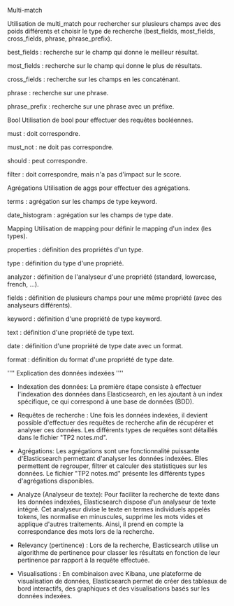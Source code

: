 Multi-match

Utilisation de multi_match pour rechercher sur plusieurs champs avec des poids différents et choisir le type de recherche (best_fields, most_fields, cross_fields, phrase, phrase_prefix).

best_fields : recherche sur le champ qui donne le meilleur résultat.

most_fields : recherche sur le champ qui donne le plus de résultats.

cross_fields : recherche sur les champs en les concaténant.

phrase : recherche sur une phrase.

phrase_prefix : recherche sur une phrase avec un préfixe.

Bool
Utilisation de bool pour effectuer des requêtes booléennes.

must : doit correspondre.

must_not : ne doit pas correspondre.

should : peut correspondre.

filter : doit correspondre, mais n'a pas d'impact sur le score.

Agrégations
Utilisation de aggs pour effectuer des agrégations.

terms : agrégation sur les champs de type keyword.

date_histogram : agrégation sur les champs de type date.

Mapping
Utilisation de mapping pour définir le mapping d'un index (les types).

properties : définition des propriétés d'un type.

type : définition du type d'une propriété.

analyzer : définition de l'analyseur d'une propriété (standard, lowercase, french, ...).

fields : définition de plusieurs champs pour une même propriété (avec des analyseurs différents).

keyword : définition d'une propriété de type keyword.

text : définition d'une propriété de type text.

date : définition d'une propriété de type date avec un format.

format : définition du format d'une propriété de type date.

''''     Explication des données indexées    ''''

- Indexation des données: La première étape consiste à effectuer l'indexation des données dans Elasticsearch, en les ajoutant à un index spécifique, ce qui correspond à une base de données (BDD).

- Requêtes de recherche : Une fois les données indexées, il devient possible d'effectuer des requêtes de recherche afin de récupérer et analyser ces données. Les différents types de requêtes sont détaillés dans le fichier "TP2 notes.md".

- Agrégations: Les agrégations sont une fonctionnalité puissante d'Elasticsearch permettant d'analyser les données indexées. Elles permettent de regrouper, filtrer et calculer des statistiques sur les données. Le fichier "TP2 notes.md" présente les différents types d'agrégations disponibles.

- Analyze (Analyseur de texte): Pour faciliter la recherche de texte dans les données indexées, Elasticsearch dispose d'un analyseur de texte intégré. Cet analyseur divise le texte en termes individuels appelés tokens, les normalise en minuscules, supprime les mots vides et applique d'autres traitements. Ainsi, il prend en compte la correspondance des mots lors de la recherche.

- Relevancy (pertinence) : Lors de la recherche, Elasticsearch utilise un algorithme de pertinence pour classer les résultats en fonction de leur pertinence par rapport à la requête effectuée.

- Visualisations : En combinaison avec Kibana, une plateforme de visualisation de données, Elasticsearch permet de créer des tableaux de bord interactifs, des graphiques et des visualisations basés sur les données indexées.